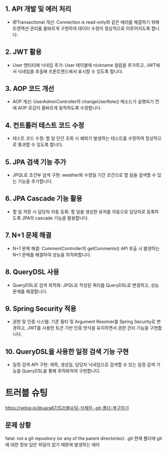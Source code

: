## 1. API 개발 및 에러 처리

- @Transactional 개선:
Connection is read-only와 같은 에러를 해결하기 위해 트랜잭션 관리를 올바르게 구현하여 데이터 수정이 정상적으로 이루어지도록 합니다.

## 2. JWT 활용

- User 엔티티에 닉네임 추가:
User 테이블에 nickname 컬럼을 추가하고, JWT에서 닉네임을 추출해 프론트엔드에서 표시할 수 있도록 합니다.

## 3. AOP 코드 개선

- AOP 개선:
UserAdminController의 changeUserRole() 메소드가 실행되기 전에 AOP 로깅이 올바르게 동작하도록 수정합니다.

## 4. 컨트롤러 테스트 코드 수정

- 테스트 코드 수정:
할 일 단건 조회 시 예외가 발생하는 테스트를 수정하여 정상적으로 통과할 수 있도록 합니다.

## 5. JPA 검색 기능 추가

- JPQL로 조건부 검색 구현:
weather와 수정일 기간 조건으로 할 일을 검색할 수 있는 기능을 추가합니다.

## 6. JPA Cascade 기능 활용

- 할 일 저장 시 담당자 자동 등록:
할 일을 생성한 유저를 자동으로 담당자로 등록하도록 JPA의 cascade 기능을 활용합니다.

## 7. N+1 문제 해결

- N+1 문제 해결:
CommentController의 getComments() API 호출 시 발생하는 N+1 문제를 해결하여 성능을 최적화합니다.

## 8. QueryDSL 사용

- QueryDSL로 검색 최적화:
JPQL로 작성된 쿼리를 QueryDSL로 변경하고, 성능 문제를 해결합니다.

## 9. Spring Security 적용

-	권한 및 인증 시스템:
기존 필터 및 Argument Resolver를 Spring Security로 변경하고, JWT를 사용한 토큰 기반 인증 방식을 유지하면서 권한 관리 기능을 구현합니다.

## 10. QueryDSL을 사용한 일정 검색 기능 구현

-	일정 검색 API 구현:
제목, 생성일, 담당자 닉네임으로 검색할 수 있는 일정 검색 기능을 QueryDSL을 통해 최적화하여 구현합니다.


# 트러블 슈팅
https://velog.io/@uara67/트러블슈팅-삭제된-.git-폴더-복구하기


## 문제 상황
fatal: not a git repository (or any of the parent directories): .git
현재 폴더에 git에 대한 정보 담은 파일이 없기 때문에 발생하는 에러







